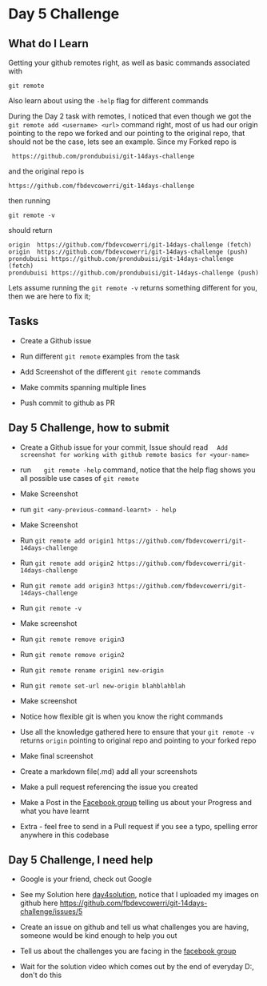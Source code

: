 # Day 5 Challenge

## What do I Learn
Getting your github remotes right, as well as basic commands associated with 

`git remote`

Also learn about using the `-help` flag for different commands

During the Day 2 task with remotes, I noticed that even though we got the `git remote add <username> <url>` command right, most of us had our origin pointing to the repo we forked and our <username> pointing to the original repo, that should not be the case, lets see an example. Since my Forked repo is

` https://github.com/prondubuisi/git-14days-challenge`

and the original repo is 

`https://github.com/fbdevcowerri/git-14days-challenge `

then running

 `git remote -v`

should return 
```
origin	https://github.com/fbdevcowerri/git-14days-challenge (fetch)
origin	https://github.com/fbdevcowerri/git-14days-challenge (push)
prondubuisi	https://github.com/prondubuisi/git-14days-challenge (fetch)
prondubuisi	https://github.com/prondubuisi/git-14days-challenge (push)

```

Lets assume running the `git remote -v` returns something  different for you, then we are here to fix it;

## Tasks
- Create a Github issue 

- Run different `git remote` examples from the task 

- Add Screenshot of the different `git remote` commands 

- Make commits spanning multiple lines

- Push commit to github as PR

## Day 5 Challenge, how to submit

- Create a Github issue for your commit, Issue should read `   Add screenshot for working with github remote basics for <your-name> `

- run   `   git remote -help` command, notice that the help flag shows you all possible use cases of ` git remote `

- Make Screenshot 

- run `git <any-previous-command-learnt> - help `

- Make Screenshot 

- Run `git remote add origin1 https://github.com/fbdevcowerri/git-14days-challenge` 

- Run `git remote add origin2 https://github.com/fbdevcowerri/git-14days-challenge` 

- Run `git remote add origin3 https://github.com/fbdevcowerri/git-14days-challenge`

- Run `git remote -v`

- Make screenshot 

- Run `git remote remove origin3`

- Run `git remote remove origin2`

- Run `git remote rename origin1 new-origin`

- Run `git remote set-url new-origin blahblahblah` 

- Make screenshot 

- Notice how flexible git is when you know the right commands

- Use all the knowledge gathered here to ensure that your `git remote -v` returns `origin` pointing to original repo and <your-username> pointing to your forked repo

- Make final screenshot

- Create a markdown file(<your-name-day5>.md) add all your screenshots

- Make a pull request referencing the issue you created


- Make a Post in the [Facebook group](http://bit.ly/fbowerri) telling us about your Progress and what you have learnt

- Extra -  feel free to send in a Pull request if you see a typo, spelling error anywhere in this codebase 

## Day 5 Challenge, I need help


- Google is your friend, check out Google

- See my Solution here [day4solution](day5challenge/ndubuisi-day4.md), notice that I uploaded my images on github here https://github.com/fbdevcowerri/git-14days-challenge/issues/5
- Create an issue on github and tell us what challenges you are having, someone would be kind enough to help you out
- Tell us about the challenges you are facing in the [facebook group](http://bit.ly/fbowerri)
- Wait for the solution video which comes out by the end of everyday D:, don't do this
